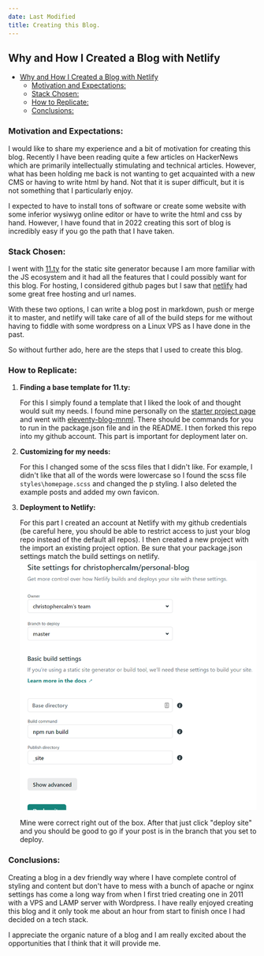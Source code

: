 ```yaml
---
date: Last Modified
title: Creating this Blog. 
---
```


## Why and How I Created a Blog with Netlify

- [Why and How I Created a Blog with Netlify](#why-and-how-i-created-a-blog-with-netlify)
  - [Motivation and Expectations:](#motivation-and-expectations)
  - [Stack Chosen:](#stack-chosen)
  - [How to Replicate:](#how-to-replicate)
  - [Conclusions:](#conclusions)


### Motivation and Expectations:

I would like to share my experience and a bit of motivation for creating this blog. Recently I have been reading quite a few articles on HackerNews which are primarily intellectually stimulating and technical articles. However, what has been holding me back is not wanting to get acquainted with a new CMS or having to write html by hand. Not that it is super difficult, but it is not something that I particularly enjoy. 

I expected to have to install tons of software or create some website with some inferior wysiwyg online editor or have to write the html and css by hand. However, I have found that in 2022 creating this sort of blog is incredibly easy if you go the path that I have taken. 

### Stack Chosen:

I went with [11.ty](https://www.11ty.dev/) for the static site generator because I am more familiar with the JS ecosystem and it had all the features that I could possibly want for this blog. For hosting, I considered github pages but I saw that [netlify](https://www.netlify.com/) had some great free hosting and url names. 

With these two options, I can write a blog post in markdown, push or merge it to master, and netlify will take care of all of the build steps for me without having to fiddle with some wordpress on a Linux VPS as I have done in the past. 

So without further ado, here are the steps that I used to create this blog. 

### How to Replicate:

1. **Finding a base template for 11.ty:**
   
   For this I simply found a template that I liked the look of and thought would suit my needs. I found mine personally on the [starter project page](https://www.11ty.dev/docs/starter/) and went with [eleventy-blog-mnml](https://github.com/arpitbatra123/eleventy-blog-mnml). There should be commands for you to run in the package.json file and in the README. I then forked this repo into my github account. This part is important for deployment later on. 

2. **Customizing for my needs:**
   
   For this I changed some of the scss files that I didn't like. For example, I didn't like that all of the words were lowercase so I found the scss file `styles\homepage.scss` and changed the p styling. I also deleted the example posts and added my own favicon.

3. **Deployment to Netlify:** 

    For this part I created an account at Netlify with my github credentials (be careful here, you should be able to restrict access to just your blog repo instead of the default all repos). I then created a new project with the import an existing project option. Be sure that your package.json settings match the build settings on netlify. 
    ![Image of Netlify Settings]("@./../../assets/images/netlify-configuration.PNG)

    Mine were correct right out of the box. After that just click "deploy site" and you should be good to go if your post is in the branch that you set to deploy. 

### Conclusions:

Creating a blog in a dev friendly way where I have complete control of styling and content but don't have to mess with a bunch of apache or nginx settings has come a long way from when I first tried creating one in 2011 with a VPS and LAMP server with Wordpress. I have really enjoyed creating this blog and it only took me about an hour from start to finish once I had decided on a tech stack.

I appreciate the organic nature of a blog and I am really excited about the opportunities that I think that it will provide me. 



